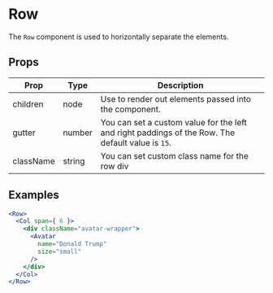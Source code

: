 # Row

The `Row` component is used to horizontally separate the elements.

## Props

| Prop | Type | Description |
| ---- | ---- | ----------- |
| children | node | Use to render out elements passed into the component. |
| gutter | number | You can set a custom value for the left and right paddings of the Row. The default value is `15`. |
| className | string | You can set custom class name for the row div |

## Examples

```jsx
<Row>
  <Col span={ 6 }>
    <div className="avatar-wrapper">
      <Avatar
        name="Donald Trump"
        size="small"
      />
    </div>
  </Col>
</Row>
```
